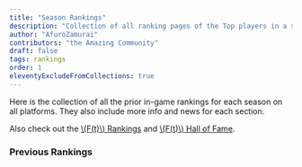 ```yaml
---
title: "Season Rankings"
description: "Collection of all ranking pages of the Top players in a season"
author: "AfuroZamurai"
contributors: "the Amazing Community"
draft: false
tags: rankings
order: 1
eleventyExcludeFromCollections: true
---
```


Here is the collection of all the prior in-game rankings for each season on all platforms. They also include more info and news for each section.

Also check out the [\\(F(t)\\) Rankings](/guide-extensions/rankings-main) and [\\(F(t)\\) Hall of Fame](/guide-extensions/rankings-hall-of-fame).

### Previous Rankings
